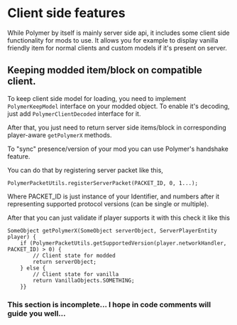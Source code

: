 # Client side features
While Polymer by itself is mainly server side api, it includes some 
client side functionality for mods to use. It allows you for example to display 
vanilla friendly item for normal clients and custom models if it's present on server.

## Keeping modded item/block on compatible client.

To keep client side model for loading, you need to implement `PolymerKeepModel` interface
on your modded object. To enable it's decoding, just add `PolymerClientDecoded` interface for it.

After that, you just need to return server side items/block 
in corresponding player-aware `getPolymerX` methods.

To "sync" presence/version of your mod you can use Polymer's handshake feature.

You can do that by registering server packet like this,

```
PolymerPacketUtils.registerServerPacket(PACKET_ID, 0, 1...);
```
Where PACKET_ID is just instance of your Identifier, and numbers after it
representing supported protocol versions (can be single or multiple).

After that you can just validate if player supports it with this check it like this
```
SomeObject getPolymerX(SomeObject serverObject, ServerPlayerEntity player) {
    if (PolymerPacketUtils.getSupportedVersion(player.networkHandler, PACKET_ID) > 0) {
        // Client state for modded
        return serverObject;
    } else {
        // Client state for vanilla
        return VanillaObjects.SOMETHING;
    }}
```


### This section is incomplete... I hope in code comments will guide you well...